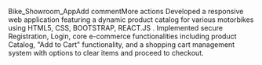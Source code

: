 Bike_Showroom_AppAdd commentMore actions
Developed a responsive web application featuring a dynamic product catalog for various motorbikes using HTML5, CSS, BOOTSTRAP, REACT.JS .
Implemented  secure Registration, Login, core e-commerce functionalities including product Catalog, "Add to Cart" functionality, and a shopping cart management system with options to clear items and proceed to checkout.
